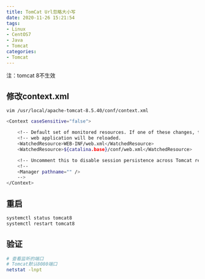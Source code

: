 ```yaml
---
title: TomCat Url忽略大小写
date: 2020-11-26 15:21:54
tags:
- Linux
- CentOS7
- Java
- Tomcat
categories: 
- Tomcat
---
```


注：tomcat 8不生效

## 修改context.xml

`vim /usr/local/apache-tomcat-8.5.40/conf/context.xml`

```sh
<Context caseSensitive="false">

    <!-- Default set of monitored resources. If one of these changes, the    -->
    <!-- web application will be reloaded.                                   -->
    <WatchedResource>WEB-INF/web.xml</WatchedResource>
    <WatchedResource>${catalina.base}/conf/web.xml</WatchedResource>

    <!-- Uncomment this to disable session persistence across Tomcat restarts -->
    <!--
    <Manager pathname="" />
    -->
</Context>
```

## 重启

```sh
systemctl status tomcat8
systemctl restart tomcat8
```

## 验证

```sh
# 查看监听的端口
# Tomcat默认8080端口
netstat -lnpt
```
